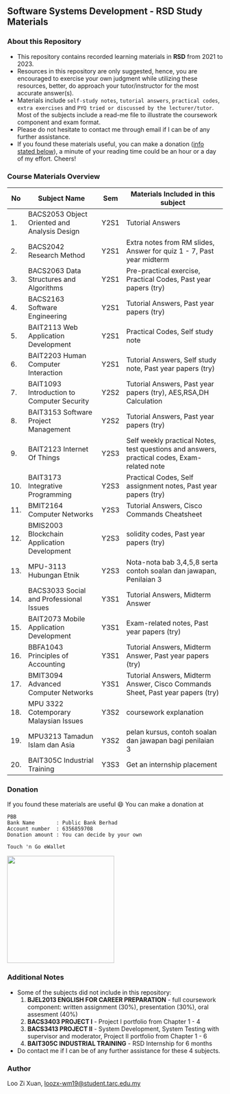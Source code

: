 ## Software Systems Development - RSD Study Materials

### About this Repository
- This repository contains recorded learning materials in **RSD** from 2021 to 2023.
- Resources in this repository are only suggested, hence, you are encouraged to exercise your own judgment while utilizing these resources, better, do approach your tutor/instructor for the most accurate answer(s). 
- Materials include `self-study notes`, `tutorial answers`, `practical codes`, `extra exercises` and `PYQ tried or discussed by the lecturer/tutor`. Most of the subjects include a read-me file to illustrate the coursework component and exam format. 
- Please do not hesitate to contact me through email if I can be of any further assistance. 
- If you found these materials useful, you can make a donation ([info stated below](#Donation)), a minute of your reading time could be an hour or a day of my effort. Cheers!

### Course Materials Overview 
| No  | Subject Name | Sem | Materials Included in this subject |
| ------------- | ------------- | ------------- | ------------- |
| 1.  | BACS2053 Object Oriented and Analysis Design  | Y2S1  | Tutorial Answers  |
| 2.  | BACS2042 Research Method  | Y2S1  | Extra notes from RM slides, Answer for quiz 1 - 7, Past year midterm  |
| 3.  | BACS2063 Data Structures and Algorithms  | Y2S1  | Pre-practical exercise, Practical Codes, Past year papers (try)|
| 4.  | BACS2163 Software Engineering  | Y2S1  | Tutorial Answers, Past year papers (try) |
| 5.  | BAIT2113 Web Application Development  | Y2S1  | Practical Codes, Self study note  |
| 6.  | BAIT2203 Human Computer Interaction  | Y2S1  | Tutorial Answers, Self study note, Past year papers (try) |
| 7.  | BAIT1093 Introduction to Computer Security  | Y2S2  | Tutorial Answers, Past year papers (try), AES,RSA,DH Calculation |
| 8.  | BAIT3153 Software Project Management  | Y2S2  | Tutorial Answers, Past year papers (try) |
| 9.  | BAIT2123 Internet Of Things  | Y2S3  |  Self weekly practical Notes, test questions and answers, practical codes, Exam-related note |
| 10.  | BAIT3173 Integrative Programming  | Y2S3  | Practical Codes, Self assignment notes, Past year papers (try) |
| 11.  | BMIT2164 Computer Networks  | Y2S3  | Tutorial Answers, Cisco Commands Cheatsheet |
| 12.  | BMIS2003 Blockchain Application Development  | Y2S3  | solidity codes, Past year papers (try) |
| 13.  | MPU-3113 Hubungan Etnik  | Y2S3  | Nota-nota bab 3,4,5,8 serta contoh soalan dan jawapan, Penilaian 3 |
| 14.  | BACS3033 Social and Professional Issues  | Y3S1  | Tutorial Answers, Midterm Answer |
| 15.  | BAIT2073 Mobile Application Development  | Y3S1  | Exam-related notes, Past year papers (try) |
| 16.  | BBFA1043 Principles of Accounting  | Y3S1  | Tutorial Answers, Midterm Answer, Past year papers (try) |
| 17.  | BMIT3094 Advanced Computer Networks  | Y3S1  | Tutorial Answers, Midterm Answer, Cisco Commands Sheet, Past year papers (try) |
| 18.  | MPU 3322 Cotemporary Malaysian Issues  | Y3S2  | coursework explanation |
| 19.  | MPU3213 Tamadun Islam dan Asia  | Y3S2  | pelan kursus, contoh soalan dan jawapan bagi penilaian 3 |
| 20.  | BAIT305C Industrial Training   | Y3S3  | Get an internship placement |


### Donation
If you found these materials are useful :smile: You can make a donation at
```
PBB
Bank Name       : Public Bank Berhad
Account number  : 6356859708
Donation amount : You can decide by your own 

Touch 'n Go eWallet
```
<img src="https://user-images.githubusercontent.com/66896420/177020647-d0e3de05-12d4-4452-86dd-3e8e807a5613.jpeg" data-canonical-src="https://user-images.githubusercontent.com/66896420/177020647-d0e3de05-12d4-4452-86dd-3e8e807a5613.jpeg" width="250" height="250" />

### Additional Notes
- Some of the subjects did not include in this repository:
  1. **BJEL2013 ENGLISH FOR CAREER PREPARATION** - full coursework component: written assignment (30%), presentation (30%), oral assesment (40%)
  2. **BACS3403	PROJECT I** - Project I portfolio from Chapter 1 - 4
  3. **BACS3413	PROJECT II** - System Development, System Testing with supervisor and moderator, Project II portfolio from Chapter 1 - 6
  4. **BAIT305C	INDUSTRIAL TRAINING** - RSD Internship for 6 months
- Do contact me if I can be of any further assistance for these 4 subjects.

### Author
Loo Zi Xuan, <a href="#">loozx-wm19@student.tarc.edu.my</a>
